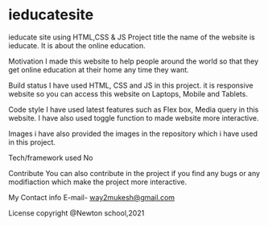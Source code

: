 # ieducatesite
ieducate site using HTML,CSS &amp; JS
Project title
the name of the website is ieducate. It is about the online education.

Motivation
I made this website to help people around the world so that they get online education at their home any time they want.

Build status
I have used HTML, CSS and JS in this project. it is responsive website so you can access this website on Laptops, Mobile and Tablets.


Code style
I have used latest features such as Flex box, Media query in this website. I have also used toggle function to made website more interactive.

Images
i have also provided the images in the repository which i have used in this project.

Tech/framework used
No

Contribute
You can also contribute in the project if you find any bugs or any modifiaction which make the project more interactive.

My Contact info
E-mail- way2mukesh@gmail.com


License
copyright @Newton school,2021

